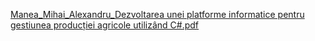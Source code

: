 [Manea_Mihai_Alexandru_Dezvoltarea unei platforme informatice pentru gestiunea producției agricole utilizând C#.pdf](https://github.com/user-attachments/files/17398121/Manea_Mihai_Alexandru_Dezvoltarea.unei.platforme.informatice.pentru.gestiunea.produc.iei.agricole.utilizand.C.pdf)
